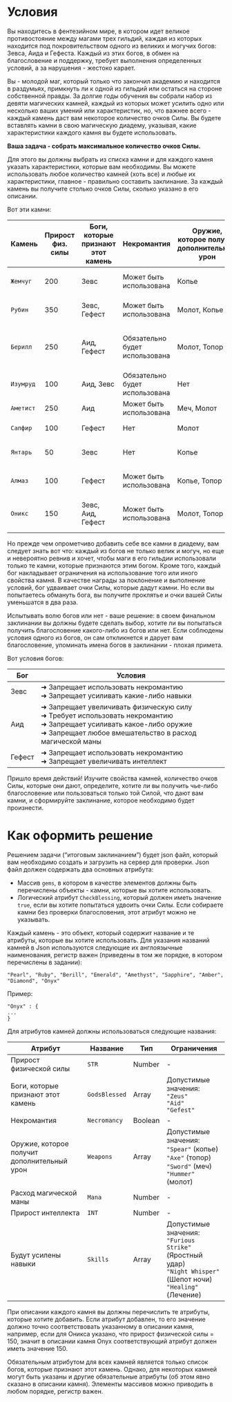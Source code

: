 # Условия

Вы находитесь в фентезийном мире, в котором идет великое противостояние между магами трех гильдий, каждая из которых находится под покровительством одного из великих и могучих богов: Зевса, Аида и Гефеста. Каждый из этих богов, в обмен на благословение и поддержку, требует выполнения определенных условий, а за нарушения - жестоко карает.

Вы - молодой маг, который только что закончил академию и находится в раздумьях, примкнуть ли к одной из гильдий или остаться на стороне собственной правды. За долгие годы обучения вы собрали набор из девяти магических камней, каждый из которых может усилить одно или несколько ваших умений или характеристик, но, что важнее всего - каждый камень даст вам некоторое количество очков Силы. Вы будете вставлять камни в свою магическую диадему, указывая, какие характеристики каждого камня вы будете использовать.

**Ваша задача - собрать максимальное количество очков Силы.**

Для этого вы должны выбрать из списка камни и для каждого камня указать характеристики, которые вам необходимы. Вы можете использовать любое количество камней (хоть все) и любые их характеристики, главное - правильно составить заклинание. За каждый камень вы получите столько очков Силы, сколько указано в его описании.

Вот эти камни:

| Камень      | Прирост физ. силы | Боги, которые признают этот камень | Некромантия | Оружие, которое получит дополнительный урон | Расход магической маны | Прирост интеллекта | Будут усилены навыки | Количество очков Силы |
| ---         | --- | --- |  --- |  --- |  --- |  --- |  --- |  --- | 
| `Жемчуг`    | 200 | Зевс | Может быть использована | Копье | 10 | 50 | Яростный удар, Исцеление | 2 |
| `Рубин`     | 350 | Зевс, Гефест | Может быть использована | Молот, Копье | 50 | 150 | Шепот ночи, Исцеление | 3 |
| `Берилл`    | 250 | Аид, Гефест | Обязательно будет использована | Молот, Топор | 0 | 30 | Яростный удар, Шепот Ночи, Исцеление | 4 |
| `Изумруд`   | 100 | Аид, Зевс | Обязательно будет использована | Нет | 0 | 100 | Яростный удар, Исцеление | 2 |
| `Аметист`   | 250 | Аид | Может быть использована | Меч, Молот | 0 | 0 | Яростный удар | 3 |
| `Сапфир`    | 100 | Гефест | Нет | Молот | 100 | 50 | Шепот ночи | 1 |
| `Янтарь`    | 50 | Зевс | Нет | Копье | 150 | 150 | Шепот ночи, Исцеление | 1 |
| `Алмаз`     | 100 | Гефест | Может быть использована | Копье, Топор | 0 | 200 | Яростный удар, Исцеление | 1 |
| `Оникс`     | 150 | Зевс, Аид, Гефест | Может быть использована | Молот, Топор | 0 | 100 | Яростный удар, Шепот ночи | 3 |

Но прежде чем опрометчиво добавить себе все камни в диадему, вам следует знать вот что: каждый из богов не только велик и могуч, но еще и невероятно ревнив и хочет, чтобы маги в его гильдии использовали только те камни, которые признаются этим богом. Кроме того, каждый бог накладывает ограничения на использование того или иного свойства камня. В качестве награды за поклонение и выполнение условий, бог удваивает очки Силы, которые дадут камни. Но если вы попытаетесь обмануть бога, вы получите проклятье и очки вашей Силы уменьшатся в два раза.

Испытывать волю богов или нет - ваше решение: в своем финальном заклинании вы должны будете сделать выбор, хотите ли вы попытаться получить благословение какого-либо из богов или нет. Если соблюдены условия одного из богов, он сам откликнется и дарует вам благословение, упоминать имена богов в заклинании - плохая примета.

Вот условия богов:

| Бог | Условия |
| --- | --- |
| Зевс | ➜  Запрещает использовать некромантию <br> ➜  Запрещает усиливать какие-либо навыки |
| Аид | ➜ Запрещает увеличивать физическую силу <br> ➜  Требует использовать некромантию <br> ➜  Запрещает усиливать какое-либо оружие <br> ➜  Запрещает любое вмешательство в расход магической маны |
| Гефест | ➜  Запрещает использовать некромантию <br> ➜  Запрещает увеличивать интеллект |

Пришло время действий! Изучите свойства камней, количество очков Силы, которые они дают, определите, хотите ли вы получить чье-либо благословение или пользоваться только той Силой, что дают вам камни, и сформируйте заклинание, которое необходимо будет произнести.

# Как оформить решение

Решением задачи (“итоговым заклинанием”) будет json файл, который вам необходимо создать и загрузить на сервер для проверки. Json файл должен содержать два основных атрибута:

* Массив `gems`, в котором в качестве элементов должны быть перечислены объекты - камни, которые вы хотите использовать.
* Логический атрибут `CheckBlessing`, который должен иметь значение `true`, если вы хотите попытаться удвоить очки Силы. Если собираете камни без проверки благословения, этот атрибут можно не указывать.

Каждый камень - это объект, который содержит название и те атрибуты, которые вы хотите использовать. Для указания названий камней в Json используются следующие их англоязычные наименования, регистр важен (приведены в том же порядке, в котором перечислены в задании):

```
"Pearl", "Ruby", "Berill", "Emerald", "Amethyst", "Sapphire", "Amber", "Diamond", "Onyx"
```

Пример:

```
"Onyx" : {
...
}
```

Для атрибутов камней должны использоваться следующие названия:

| Атрибут | Название | Тип | Ограничения |
| --- | --- | --- | --- |
| Прирост физической силы | `STR` | Number | - |
| Боги, которые признают этот камень | `GodsBlessed` | Array | Допустимые значения: <br> `"Zeus"` <br> `"Aid"` <br> `"Gefest"` |
| Некромантия | `Necromancy` | Boolean | - |
| Оружие, которое получит дополнительный урон | `Weapons` | Array | Допустимые значения: <br> `"Spear"` (копье) <br> `"Axe"` (топор) <br> `"Sword"` (меч) <br> `"Hummer"` (молот) |
| Расход магической маны | `Mana` | Number | - |
| Прирост интеллекта | `INT` | Number | - | 
| Будут усилены навыки | `Skills` | Array | Допустимые значения: <br> `"Furious Strike"` (Яростный удар) <br> `"Night Whisper"` (Шепот ночи) <br> `"Healing"` (Лечение) |

При описании каждого камня вы должны перечислить те атрибуты, которые хотите добавить. Если атрибут добавлен, то его значение должно точно соответствовать указанному в описании камня, например, если для Оникса указано, что прирост физической силы = 150, значит в описании камня Onyx соответствующий атрибут должен иметь значение 150.

Обязательным атрибутом для всех камней является только список богов, которые признают этот камень. Однако, для некоторых камней могут быть указаны и другие обязательные атрибуты (об этом явно сказано в описании камня). Элементы массивов можно приводить в любом порядке, регистр важен.
